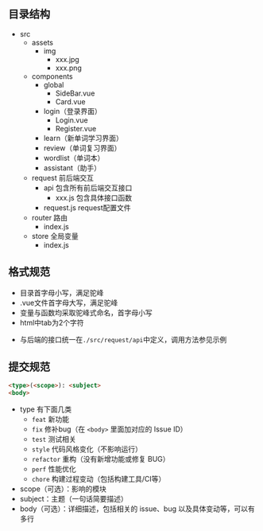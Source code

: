 ## 目录结构

- src
  - assets
    - img
      - xxx.jpg
      - xxx.png
  - components
    - global
      - SideBar.vue
      - Card.vue
    - login（登录界面）
      - Login.vue
      - Register.vue
    - learn（新单词学习界面）
    - review（单词复习界面）
    - wordlist（单词本）
    - assistant（助手）
  - request 前后端交互
    - api 包含所有前后端交互接口
      - xxx.js 包含具体接口函数
    - request.js request配置文件
  - router 路由
    - index.js
  - store 全局变量
    - index.js





## 格式规范

- 目录首字母小写，满足驼峰
- .vue文件首字母大写，满足驼峰
- 变量与函数均采取驼峰式命名，首字母小写
- html中tab为2个字符

<template>
  <div class="hello">
  </div>
</template>

- 与后端的接口统一在`./src/request/api`中定义，调用方法参见示例

## 提交规范

```html
<type>(<scope>): <subject>
<body>
```

- type 有下面几类
  - `feat` 新功能
  - `fix` 修补bug（在 `<body>` 里面加对应的 Issue ID）
  - `test` 测试相关
  - `style` 代码风格变化（不影响运行）
  - `refactor` 重构（没有新增功能或修复 BUG）
  - `perf` 性能优化
  - `chore` 构建过程变动（包括构建工具/CI等）
- scope（可选）：影响的模块
- subject：主题（一句话简要描述）
- body（可选）：详细描述，包括相关的 issue、bug 以及具体变动等，可以有多行



